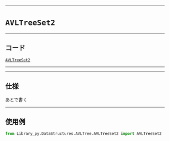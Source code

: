 _____

# `AVLTreeSet2`

_____

## コード

[`AVLTreeSet2`](https://github.com/titan-23/Library_py/blob/main/DataStructures/AVLTree/AVLTreeSet2.py)
<!-- code=https://github.com/titan-23/Library_py/blob/main/DataStructures\AVLTree\AVLTreeSet2.py -->

_____

_____

## 仕様

あとで書く

_____

## 使用例

```python
from Library_py.DataStructures.AVLTree.AVLTreeSet2 import AVLTreeSet2
```
